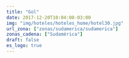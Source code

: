 ```yaml
---
title: "Gol"
date: 2017-12-20T10:04:08-03:00
img: "img/hoteles/hoteles_home/hotel30.jpg"
url_zona: ["zonas/sudamerica/sudamerica"]
zonas_cadena: ["Sudamérica"]
draft: false
es_logo: true
---
```

